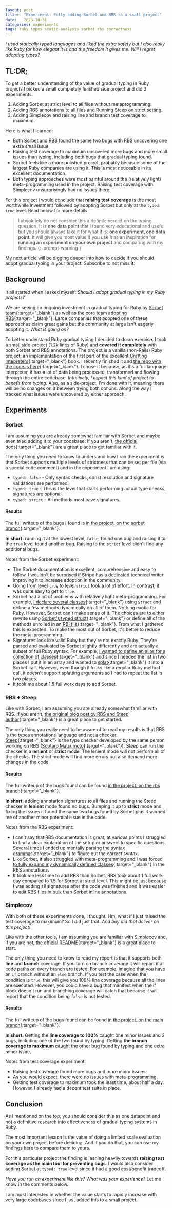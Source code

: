 ```yaml
---
layout: post
title:  "Experiment: Fully adding Sorbet and RBS to a small project"
date:   2023-10-31
categories: experiments
tags: ruby types static-analysis sorbet rbs correctness
---
```


_I used statically typed languages and liked the extra safety but I also really like Ruby for how elegant it is and the freedom it gives me. Will I regret adopting types?_

## TL:DR;

To get a better understanding of the value of gradual typing in Ruby projects I picked a small completely finished side project and did 3 experiments:
1. Adding Sorbet at strict level to all files without metaprogramming.
2. Adding RBS annotations to all files and Running Steep on strict setting.
3. Adding Simplecov and raising line and branch test coverage to maximum.

Here is what I learned:
- Both Sorbet and RBS found the same two bugs with RBS uncovering one extra small issue.
- Raising test coverage to maximum uncovered more bugs and more small issues than typing, including both bugs that gradual typing found.
- Sorbet feels like a more polished project, probably becasue some of the largest Ruby companies are using it. This is most noticeable in its excellent documentation.
- Both typing approaches were most painful around the (relatively light) meta-programming used in the project. Raising test coverage with Simplecov unsurprisingly had no issues there.

For this project I would conclude that **raising test coverage** is the most worthwhile investment followed by adopting Sorbet but only at the `typed: true` level. Read below for more details.

> I absolutely do not consider this a definite verdict on the typing question. It is **one data point** that I found very educational and useful but you should always take it for what it is: **one experiment, one data point**. It will give you most value if you use it as an inspiration for **running an experiment on your own project** and comparing with my findings.
{: .prompt-warning }

My next article will be digging deeper into how to decide if you should adopt gradual typing in your project. Subscribe to not miss it:
<script async data-uid="e83d1aa837" src="https://thoughtful-producer-2834.ck.page/e83d1aa837/index.js"></script>

## Background

It all started when I asked myself: _Should I adopt gradual typing in my Ruby projects?_

We are seeing an ongoing investment in gradual typing for Ruby by [Sorbet team](https://sorbet.org/){:target="_blank"} as well as [the core team adopting RBS](https://github.com/ruby/rbs){:target="_blank"}. Large companies that adopted one of these approaches claim great gains but the community at large isn't eagerly adopting it. _What is going on?_

To better understand Ruby gradual typing I decided to do an exercise. I took a small side-project (1.2k lines of Ruby) and **covered it completely** with both Sorbet and RBS annotations. The project is a vanilla (non-Rails) Ruby project: an implementation of the first part of the excellent [Crafting Intepreters](https://craftinginterpreters.com/a-tree-walk-interpreter.html){:target="_blank"} book. I recently finished it and [the repo with the code is here](https://github.com/radanskoric/ruby_lox){:target="_blank"}. I chose it because, as it's a full language interpreter, it has a lot of data being processed, transformed and flowing through the entire codebase. *Intuitively, I expect this kind of project to benefit from typing.* Also, as a side-project, I'm done with it, meaning there will be no changes on it between trying both options. Along the way I tracked what issues were uncovered by either approach.

## Experiments

### Sorbet
I am assuming you are already somewhat familiar with Sorbet and maybe even tried adding it to your codebase. If you aren't, [the official docs](https://sorbet.org/docs/overview){:target="_blank"} are a great place to get familiar with it.

The only thing you need to know to understand how I ran the experiment is that Sorbet supports multiple levels of strictness that can be set per file (via a special code comment) and in the experiment I am using:
- `typed: false` - Only syntax checks, const resolution and signature validations are performed.
- `typed: true` - This is the level that starts performing actual type checks, signatures are optional.
- `typed: strict` - All methods must have signatures.

#### Results
The full writeup of the bugs I found is [in the project, on the sorbet branch](https://github.com/radanskoric/ruby_lox/blob/sorbet/BUGS_FOUND.md){:target="_blank"}.

**In short:** running it at the lowest level, `false`, found one bug and raising it to the `true` level found another bug. Raising to the `strict` level didn't find any additional bugs.

Notes from the Sorbet experiment:
- The Sorbet documentation is excellent, comprehensive and easy to follow. I wouldn't be surprised if Stripe has a dedicated technical writer improving it to increase adoption in the community.
- Going from level `true` to level `strict` took a lot of effort. In contrast, it was quite easy to get to `true`.
- Sorbet had a lot of problems with relatively light meta-programming. For example, [I declare several classes](https://github.com/radanskoric/ruby_lox/blob/sorbet/lib/ruby_lox/expressions.rb){:target="_blank"} using `Struct` and define a few methods dynamically on all of them. Nothing exotic for Ruby. However, Sorbet can't make sense of it. The choices are to either rewrite using [Sorbet's typed struct](https://sorbet.org/docs/tstruct){:target="_blank"} or define all of the methods unrolled in an [RBI file](https://sorbet.org/docs/rbi){:target="_blank"}. From what I gathered this is expected. To make the most out of Sorbet, it's better to reduce the meta-programming.
- Signatures look like valid Ruby but they're not exactly Ruby. They're parsed and evaluated by Sorbet slightly differently and are actually a subset of full Ruby syntax. For example, [I wanted to define an alias for a collection of classes](https://github.com/radanskoric/ruby_lox/blob/sorbet/lib/ruby_lox/expressions.rb#L23-L28){:target="_blank"} and since I needed the list in two places I put it in an array and wanted to [splat](https://thoughtbot.com/blog/ruby-splat-operator){:target="_blank"} it into a Sorbet call. However, even though it looks like a regular Ruby method call, it doesn't support splatting arguments so I had to repeat the list in two places.
- It took me about 1.5 full work days to add Sorbet.

### RBS + Steep
Like with Sorbet, I am assuming you are already somewhat familiar with RBS. If you aren't, [the original blog post by RBS and Steep author](https://developer.squareup.com/blog/the-state-of-ruby-3-typing/){:target="_blank"} is a great place to get started.

The only thing you really need to be aware of to read my results is that RBS is the types annotations language and not a checker. [Steep](https://github.com/soutaro/steep){:target="_blank"} is the type checker developed by the same person working on RBS ([Soutaro Matsumoto](https://github.com/soutaro){:target="_blank"}). Steep can run the checker in a **lenient** or **strict** mode. The lenient mode will not perform all of the checks. The strict mode will find more errors but also demand more changes in the code.

#### Results
The full writeup of the bugs found can be found [in the project, on the rbs branch](https://github.com/radanskoric/ruby_lox/blob/rbs/BUGS_FOUND.md){:target="_blank"}.

**In short:** adding annotation signatures to all files and running the Steep checker in **lenient** mode found no bugs. Bumping it up to **strict** mode and fixing the issues it found the same two bugs found by Sorbet plus it warned me of another minor potential issue in the code.

Notes from the RBS experiment:
- I can't say that RBS documentation is great, at various points I struggled to find a clear explanation of the setup or answers to specific questions. Several times I ended up mentally parsing [the syntax grammar](https://github.com/ruby/rbs/blob/master/docs/syntax.md){:target="_blank"} to figure out the correct syntax.
- Like Sorbet, it also struggled with meta-programming and I was forced [to fully expand my dynamically defined classes](https://github.com/radanskoric/ruby_lox/blob/rbs/sig/ruby_lox/expressions.rbs){:target="_blank"} in the RBS annotations.
- It took me less time to add RBS than Sorbet. RBS took about 1 full work day compared to 1.5 for Sorbet at strict level. This might be just because I was adding all signatures after the code was finished and it was easier to edit RBS files in bulk than Sorbet inline annotations.

### Simplecov

With both of these experiments done, I thought: Hm, what if I just raised the test coverage to maximum? So I did just that. *And boy did that deliver on this project!*

Like with the other tools, I am assuming you are familiar with Simplecov and, if you are not, [the official README](https://github.com/simplecov-ruby/simplecov){:target="_blank"} is a great place to start.

The only thing you need to know to read my report is that it supports both **line** and **branch** coverage. If you turn on branch coverage it will report if all code paths on every branch are tested. For example, imagine that you have an `if` branch without an `else` branch. If you test the case when the condition is `true`, this will give you 100% line coverage because all the lines are executed. However, you could have a bug that manifest when the if block doesn't run and branching coverage will catch that because it will report that the condition being `false` is not tested.

#### Results
The full writeup of the bugs found can be found [in the project, on the main branch](https://github.com/radanskoric/ruby_lox/blob/main/BUGS_FOUND.md){:target="_blank"}.

**In short:** Getting the **line coverage to 100%** caught one minor issues and 3 bugs, including one of the two found by typing. Getting **the branch coverage to maximum** caught the other bug found by typing and one extra minor issue.

Notes from test coverage experiment:
- Raising test coverage found more bugs and more minor issues.
- As you would expect, there were no issues with meta-programming.
- Getting test coverage to maximum took the least time, about half a day. However, I already had a decent test suite in place.

## Conclusion
As I mentioned on the top, you should consider this as one datapoint and not a definitive research into effectiveness of gradual typing systems in Ruby.

The most important lesson is the value of doing a limited scale evaluation on your own project before deciding. And if you do that, you can use my findings here to compare them to yours.

For this particular project the finding is leaning heavily towards **raising test coverage as the main tool for preventing bugs**. I would also consider adding Sorbet at `typed: true` level since it had a good cost/benefit tradeoff.

_Have you run an experiment like this? What was your experience?_ Let me know in the comments below.

I am most interested in whether the value starts to rapidly increase with very large codebases since I just added this to a small project.
